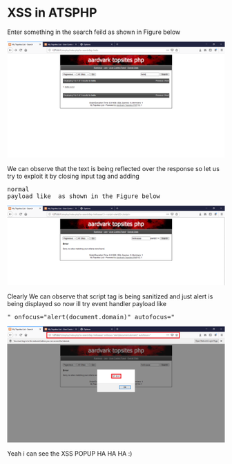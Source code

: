 <h1>XSS in ATSPHP</h1>

<p>Enter something in the search feild as shown in Figure below</p>

<img src="https://raw.githubusercontent.com/krishna977/CVE_Details/master/atsphp/xss_0.PNG" />

We can observe that the text is being reflected over the response so let us try to exploit it by closing input tag and adding  <pre>normal payload like <script> alert(0)</script> as shown in the Figure below </pre>

<img src="https://raw.githubusercontent.com/krishna977/CVE_Details/master/atsphp/xss_0_1.PNG" />

Clearly We can observe that script tag is being sanitized and just alert is being displayed so now ill try event handler payload like <pre>" onfocus="alert(document.domain)" autofocus="</pre>

<img src="https://raw.githubusercontent.com/krishna977/CVE_Details/master/atsphp/xss_1.PNG?token=AFCKSPXREJS22UU53KN7I2K5FR27A" />

Yeah i can see the XSS POPUP HA HA HA :)
